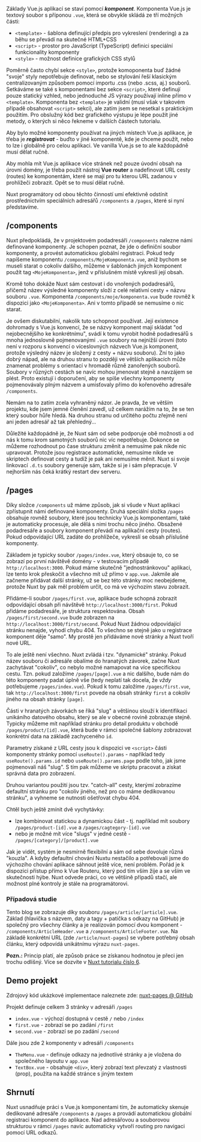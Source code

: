 Základy Vue.js aplikací se staví pomocí **_komponent_**. Komponenta Vue.js je textový soubor s příponou `.vue`, která se obvykle skládá ze tří možných části:
- `<template>` - šablona definující předpis pro vykreslení (rendering) a za běhu se převádí na skutečné HTML+CSS
- `<script>` - prostor pro JavaScript (TypeScript) definici speciální funkcionality komponenty
- `<style>` - možnost definice grafických CSS stylů

Poměrně často chybí sekce `<style>`, protože komoponenta buď žádné "svoje" styly nepotřebuje definovat, nebo se stylování řeší klasickým centralizovaným způsobem pomocí importu .css (nebo .scss, aj.) souborů. Setkáváme se také s komponentami bez sekce `<script>`, které definují pouze statický vzhled, nebo jednoduché JS výrazy používají inline přímo v `<template>`. Komponenta bez `<template>` je validní (musí však v takovém případě obsahovat `<script>` sekci), ale zatím jsem se nesetkal s praktickým použitím. Pro obslužný kód bez grafického výstupu je lépe použít jiné metody, o kterých si něco řekneme v dalších částech tutorialu.

Aby bylo možné komponenty používat na jiných místech Vue.js aplikace, je třeba je **_registrovat_** - buďto v jiné komponentě, kde je chceme použít, nebo to lze i globálně pro celou aplikaci. Ve vanilla Vue.js se to ale každopádně musí dělat ručně.

Aby mohla mít Vue.js aplikace více stránek než pouze úvodní obsah na úrovni domény, je třeba použít nástroj **Vue router** a nadefinovat URL cesty (routes) ke komponentám, které se mají pro tu kterou URL zadanou v prohlížeči zobrazit. Opět se to musí dělat ručně.

Nuxt programátory od obou těchto činností umí efektivně odstínit prostřednictvím speciálních adresářů `/components` a `/pages`, které si nyní představíme.

## /components

Nuxt předpokládá, že v projektovém podadresáři `/components` nalezne námi definované komponenty. Je schopen poznat, že jde o definiční soubor komponenty, a provést automatickou globální registraci. Pokud tedy napíšeme komponentu `/components/MojeKomponenta.vue`, aniž bychom se museli starat o cokoliv dalšího, můžeme v šablonách jiných komponent použít tag `<MojeKomponenta>`, jenž v příslušném místě vykreslí její obsah.

Kromě toho dokáže Nuxt sám cestovat i do vnořených podadresářů, přičemž název výsledné komponenty složí z celé relativní cesty + názvu souboru `.vue`. Komponenta `/components/moje/komponenta.vue` bude rovněž k dispozici jako `<MojeKomponenta>`. Ani v tomto případě se nemusíme o nic starat.

Je ovšem diskutabilní, nakolik tuto schopnost používat. Její existence dohromady s Vue.js konvencí, že se názvy komponent mají skládat "od nejobecnějšího ke konkrétnímu", svádí k tomu vyrobit hodně podadresářů s mnoha jednoslovně pojmenovanými `.vue` soubory na nejnižší úrovni (toto není v rozporu s konvencí o víceslovných názvech Vue.js komponent, protože výsledný název je složený z cesty + názvu souboru). Zní to jako dobrý nápad, ale na druhou stranu to později ve větších aplikacích může znamenat problémy s orientací v hromadě různě zanořených souborů. Soubory v různých cestách se navíc mohou jmenovat stejně a navzájem se plést. Proto existují i doporučení, aby se spíše všechny komponenty pojmenovávaly plným názvem a umisťovaly přímo do kořenového adresáře `/components`. 

Nemám na to zatím zcela vyhraněný názor. Je pravda, že ve větším projektu, kde jsem jemné členění zavedl, už celkem narážím na to, že se ten který soubor hůře hledá. Na druhou stranu od určitého počtu zřejmě není ani jeden adresář až tak přehledný...

Důležité každopádně je, že Nuxt sám od sebe podporuje obě možnosti a od nás k tomu krom samotných souborů nic víc nepotřebuje. Dokonce se můžeme rozhodnout po čase strukturu změnit a nemusíme pak nikde nic upravovat. Protože jsou registrace automatické, nemusíme nikde ve skriptech definovat cesty a tudíž je pak ani nemusíme měnit. Nuxt si svoje linkovací `.d.ts` soubory generuje sám, takže si je i sám přepracuje. V nejhorším nás čeká krátký restart dev serveru.

## /pages

Díky složce `/components` už máme způsob, jak si všude v Nuxt aplikaci zpřístupnit námi definované komponenty. Druhá speciální složka `/pages` obsahuje rovněž soubory, které jsou technicky Vue.js komponentami, také je automaticky procesuje, ale dělá s nimi trochu něco jiného. Obsažené podadresáře a soubory komponent převádí na aplikační cesty (routes). Pokud odpovídající URL zadáte do prohlížeče, vykreslí se obsah příslušné komponenty.

Základem je typicky soubor `/pages/index.vue`, který obsauje to, co se zobrazí po první návštěvě domény - v testovacím případě `http://localhost:3000`. Pokud máme skutečně "jednostránkovou" aplikaci, lze tento krok přeskočit a všechno mít už přímo v `app.vue`. Jakmile ale začneme přidávat další stránky, už se bez této stránky moc neobejdeme, protože Nuxt by pak měl problém určit, co má ve výchozím stavu zobrazit.

Přidáme-li soubor `/pages/first.vue`, aplikace bude schopná zobrazit odpovídající obsah při návštěvě `http://localhost:3000/first`. Pokud přidáme podadresáře, je struktura respektována. Obsah `/pages/first/second.vue` bude zobrazen na `http://localhost:3000/first/second`. Pokud Nuxt žádnou odpovídající stránku nenajde, vyhodí chybu 404. To všechno se stejně jako u registrace komponent děje "samo". My prostě jen přidáváme nové stránky a Nuxt tvoří nové URL.

To ale ještě není všechno. Nuxt zvládá i tzv. "dynamické" stránky. Pokud název souboru či adresáře obalíme do hranatých závorek, začne Nuxt zachytávat "cokoliv", co nebylo možné namapovat na více specifickou cestu. Tzn. pokud založíme `/pages/[page].vue` a nic dalšího, bude nám do této komponenty padat úplně vše (tedy neplatí tak docela, že _vždy_ potřebujeme `/pages/index.vue`). Pokud k tomu založíme `/pages/first.vue`, tak `http://localhost:3000/first` povede na obsah stránky `first` a cokoliv jiného na obsah stránky `[page]`.

Části v hranatých závorkách se říká "slug" a většinou slouží k identifikaci unikáního datového obsahu, který se ale v obecné rovině zobrazuje stejně. Typicky můžeme mít například stránku pro detail produktu v obchodě `/pages/product/[id].vue`, která bude v rámci společné šablony zobrazovat konkrétní data na základě zachyceného `id`. 

Parametry získané z URL cesty jsou k dispozici ve `<script>` části komponenty stránky pomocí `useRoute().params` - například tedy `useRoute().params.id` nebo `useRoute().params.page` podle toho, jak jsme pojmenovali náš "slug". S tím pak můžeme ve skriptu pracovat a získat správná data pro zobrazení.

Druhou variantou použití jsou tzv. "catch-all" cesty, kterýmí zobrazíme defaultní stránku pro "cokoliv jiného, než pro co máme dedikovanou stránku", a vyhneme se nutnosti ošetřovat chybu 404.

Chtěl bych ještě zmínit dvě vychytávky:
- lze kombinovat statickou a dynamickou část - tj. například mít soubory `/pages/product-[id].vue` a `/pages/cagtegory-[id].vue`
- nebo je možné mít více "slugs" v jedné cestě - `/pages/[category]/[product].vue`

Jak je vidět, systém je nesmírně flexibilní a sám od sebe dovoluje různá "kouzla". A kdyby defaultní chování Nuxtu nestačilo a potřebovali jsme do výchozího chování aplikace sáhnout ještě více, není problém. Pořád je k dispozici přístup přímo k Vue Routeru, který pod tím vším žije a se vším ve skutečnosti hýbe. Nuxt odvede práci, co ve většině případů stačí, ale možnost plné kontroly je stále na programátorovi.

### Případová studie

Tento blog se zobrazuje díky souboru `/pages/article/[article].vue`. Základ (hlavička s názvem, daty a tagy + patička s odkazy na GitHub) je společný pro všechny články a je realizován pomocí dvou komponent - `/components/ArticleHeader.vue` a `/components/ArticleFooter.vue`. Na základě konkrétní URL (zde `/article/nuxt-pages`) se vybere potřebný obsah článku, který odpovídá unikátnímu výrazu `nuxt-pages`.

**Pozn.:** Princip platí, ale způsob práce se získanou hodnotou je přeci jen trochu odlišný. Více se dozvíte v [Nuxt tutorialu číslo 6](/article/nuxt-content).

## Demo projekt

Zdrojový kód ukázkové implementace naleznete zde:
[nuxt-pages @ GitHub](https://github.com/AloisSeckar/demos-nuxt/tree/main/nuxt-pages)

Projekt definuje celkem 3 stránky v adresáři `/pages`
- `index.vue` - výchozí dostupná v cestě `/` nebo `/index`
- `first.vue` - zobrazí se po zadání `/first`
- `second.vue` - zobrazí se po zadání `/second`

Dále jsou zde 2 komponenty v adresáři `/components`
- `TheMenu.vue` - definuje odkazy na jednotlivé stránky a je vložena do společného layoutu v `app.vue`
- `TextBox.vue` - obsahuje `<div>`, který zobrazí text převzatý z vlastnosti (prop), použita na každé stránce s jiným textem

## Shrnutí

Nuxt usnadňuje práci s Vue.js komponentami tím, že automaticky skenuje dedikované adresáře `/components` a `/pages` a provádí automatickou globální registraci komponent do aplikace. Nad adresářovou a souborovou strukturou v rámci `/pages` navíc automaticky vytvoří routing pro navigaci pomocí URL odkazů.
